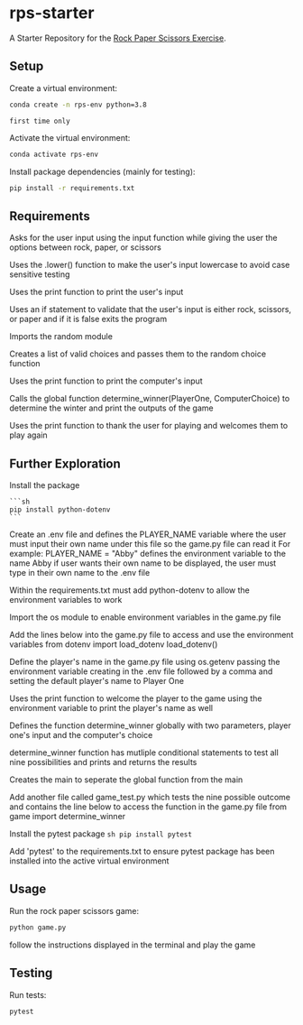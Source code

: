 # rps-starter

A Starter Repository for the [Rock Paper Scissors Exercise](https://github.com/prof-rossetti/intro-to-python/blob/main/exercises/rock-paper-scissors/README.md).

## Setup

Create a virtual environment:

```sh
conda create -n rps-env python=3.8
```
    first time only

Activate the virtual environment:

```sh
conda activate rps-env
```

Install package dependencies (mainly for testing):

```sh
pip install -r requirements.txt
```

## Requirements

Asks for the user input using the input function while giving the user the options between rock, paper, or scissors

Uses the .lower() function to make the user's input lowercase to avoid case sensitive testing 

Uses the print function to print the user's input

Uses an if statement to validate that the user's input is either rock, scissors, or paper and if it is false exits the program

Imports the random module

Creates a list of valid choices and passes them to the random choice function

Uses the print function to print the computer's input

Calls the global function determine_winner(PlayerOne, ComputerChoice) to determine the winter and print the outputs of the game

Uses the print function to thank the user for playing and welcomes them to play again

## Further Exploration
Install the package 

    ```sh
    pip install python-dotenv
    ```
Create an .env file and defines the PLAYER_NAME variable where the user must input their own name under this file so the game.py file can read it
    For example: PLAYER_NAME = "Abby" defines the environment variable to the name Abby
    if user wants their own name to be displayed, the user must type in their own name to the .env file

Within the requirements.txt must add python-dotenv to allow the environment variables to work

Import the os module to enable environment variables in the game.py file

Add the lines below into the game.py file to access and use the environment variables
    from dotenv import load_dotenv
    load_dotenv()

Define the player's name in the game.py file using os.getenv passing the environment variable creating in the .env file followed by a comma and setting the default player's name to Player One

Uses the print function to welcome the player to the game using the environment variable to print the player's name as well

Defines the function determine_winner globally with two parameters, player one's input and the computer's choice

determine_winner function has mutliple conditional statements to test all nine possibilities and prints and returns the results

Creates the main to seperate the global function from the main 

Add another file called game_test.py which tests the nine possible outcome and contains the line below to access the function in the game.py file
    from game import determine_winner

Install the pytest package
    ```sh
    pip install pytest
    ```

Add 'pytest' to the requirements.txt to ensure pytest package has been installed into the active virtual environment

## Usage

Run the rock paper scissors game:

```sh
python game.py
```
follow the instructions displayed in the terminal and play the game

## Testing

Run tests:

```sh
pytest
```
